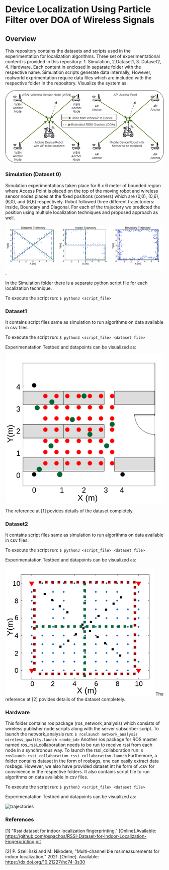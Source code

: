 # Device Localization Using Particle Filter over DOA of Wireless Signals
## Overview
This repository contains the datasets and scripts used in the experimentation for localization algorithms. Three set of experimentational content is provided in this repository: 1. Simulation, 2.Dataset1, 3. Dataset2, 4. Hardware. Each content in enclosed in separate folder with the respective name. Simulation scripts generate data internally, However, realworld exprimentation require data files which are included with the respective folder in the repository.
Visualize the system as: 

![Overview](/images/overview.png)
### Simulation (Dataset 0)
Simulation experimentations taken place for 6 x 6 meter of bounded region where Access Point is placed on the top of the moving robot and wireless sensor nodes places at the fixed positions (corners) which are (0,0), (0,6), (6,0), and (6,6) respectively. Robot followed three different trajectoriers: Inside, Boundary and Diagonal. For each of the trajectory we predicted the position using multiple localization techniques and proposed approach as well.

![Combined Trajectory](/images/combined_trajectories.png).

In the Simulation folder there is a separate python script file for each localization technique.

To execute the script run: `$ python3 <script_file>`
### Dataset1
It contains script files same as simulation to run algorithms on data available in csv files.

To execute the script run: `$ python3 <script_file> <dataset file>`
 
Experimenatation Testbed and datapoints can be visualized as:

![dataset1](/images/dataset1.png)

The reference at [1] povides details of the dataset completely.
 
 ### Dataset2
It contains script files same as simulation to run algorithms on data available in csv files.

To execute the script run: `$ python3 <script_file> <dataset file>`

Experimenatation Testbed and datapoints can be visualized as:

![dataset2](/images/dataset2.png)
The reference at [2] povides details of the dataset completely.

 ### Hardware
This folder contains ros package (ros_network_analysis) which consists of wireless publisher node scripts along with the server subscriber script.
To launch the network_analysis run: `$ roslaunch network_analysis wireless_quality.launch <node_id>`
Another ros package for ROS master named ros_rssi_collaboration needs to be run to receive rssi from each node in a synchronous way.
To launch the rssi_collaboration run: `$ roslaunch rssi_collaboration rssi_collaboration.launch`
Furthemore, a folder contains dataset in the form of rosbags, one can easily extract data rosbags. However, we also have provided dataset int he form of .csv for convinience in the respective folders.
It also contains script file to run algorithms on data available in csv files.

To execute the script run: `$ python3 <script_file> <dataset file>`

Experimenatation Testbed and datapoints can be visualized as:

![trajectories](/hardware/trajectories/hardware_experiment_trajectory.png.png)

### References

[1] "Rssi  dataset  for  indoor  localization  fingerprinting."  [Online].Available: https://github.com/pspachos/RSSI-Dataset-for-Indoor-Localization-Fingerprinting.git

[2]  P.    Szeli ́nski    and    M.    Nikodem,    "Multi-channel    ble    rssimeasurements for indoor localization," 2021. [Online]. Available: https://dx.doi.org/10.21227/hc74-3s30

